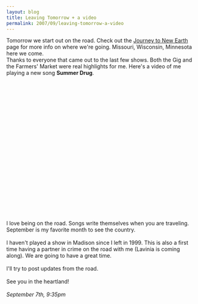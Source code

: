 ```yaml
---
layout: blog
title: Leaving Tomorrow + a video
permalink: 2007/09/leaving-tomorrow-a-video
---
```


<p>Tomorrow we start out on the road. Check out the <a href="http://noonchild.com/muse/kristeraxel_blog-0">Journey to New Earth</a> page for more info on where we're going. Missouri, Wisconsin, Minnesota here we come.<br />
Thanks to everyone that came out to the last few shows. Both the Gig and the Farmers' Market were real highlights for me. Here's a video of me playing a new song <b>Summer Drug</b>.</p>
<object width="425" height="350"> <param name="movie" value="http://www.youtube.com/v/CbRw_kbmdXM" />  <embed src="http://www.youtube.com/v/CbRw_kbmdXM" type="application/x-shockwave-flash" width="425" height="350"> </embed> </object><p>
I love being on the road. Songs write themselves when you are traveling. September is my favorite month to see the country.<br /><br />
I haven't played a show in Madison since I left in 1999. This is also a first time having a partner in crime on the road with me (Lavinia is coming along). We are going to have a great time.<br /><br />
I'll try to post updates from the road.<br /><br />
See you in the heartland!<br /><br />
<i>September 7th, 9:35pm</i><br /></p>
